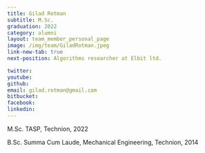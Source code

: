 ```yaml
---
title: Gilad Rotman
subtitle: M.Sc. 
graduation: 2022
category: alumni
layout: team_member_personal_page
image: /img/team/GiladRotman.jpeg
link-new-tab: true
next-position: Algorithms researcher at Elbit ltd.

twitter: 
youtube: 
github: 
email: gilad.rotman@gmail.com
bitbucket: 
facebook: 
linkedin:
---
```


M.Sc. TASP, Technion, 2022

B.Sc. Summa Cum Laude, Mechanical Engineering, Technion, 2014


<!-- {% bibliography --query @*[year=2023] --group_by none %}
{% bibliography -q @*[c ~= {{ V. Indelman }}] %}
{% bibliography --sort authors %} -->
